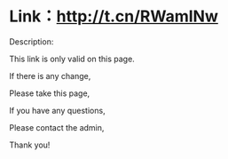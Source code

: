 # Link：http://t.cn/RWamINw


Description:

This link is only valid on this page.

If there is any change,

Please take this page,

If you have any questions,

Please contact the admin,

Thank you!

